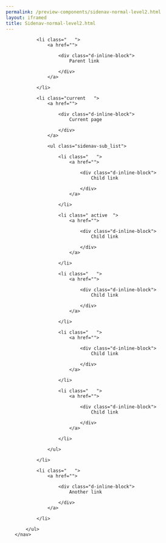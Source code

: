 ```yaml
--- 
permalink: /preview-components/sidenav-normal-level2.html
layout: iframed 
title: Sidenav-normal-level2.html
---
```

<div class="container mt-6 mb-6">
    <nav>
        <ul class="sidenav-list">

            <li class="   ">
                <a href="">

                    <div class="d-inline-block">
                        Parent link

                    </div>
                </a>

            </li>

            <li class="current   ">
                <a href="">

                    <div class="d-inline-block">
                        Current page

                    </div>
                </a>

                <ul class="sidenav-sub_list">

                    <li class="   ">
                        <a href="">

                            <div class="d-inline-block">
                                Child link

                            </div>
                        </a>

                    </li>

                    <li class=" active  ">
                        <a href="">

                            <div class="d-inline-block">
                                Child link

                            </div>
                        </a>

                    </li>

                    <li class="   ">
                        <a href="">

                            <div class="d-inline-block">
                                Child link

                            </div>
                        </a>

                    </li>

                    <li class="   ">
                        <a href="">

                            <div class="d-inline-block">
                                Child link

                            </div>
                        </a>

                    </li>

                    <li class="   ">
                        <a href="">

                            <div class="d-inline-block">
                                Child link

                            </div>
                        </a>

                    </li>

                </ul>

            </li>

            <li class="   ">
                <a href="">

                    <div class="d-inline-block">
                        Another link

                    </div>
                </a>

            </li>

        </ul>
    </nav>
</div>